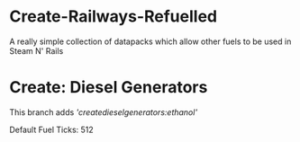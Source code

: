 # Create-Railways-Refuelled
A really simple collection of datapacks which allow other fuels to be used in Steam N' Rails

# Create: Diesel Generators

This branch adds _'createdieselgenerators:ethanol'_

Default Fuel Ticks: 512